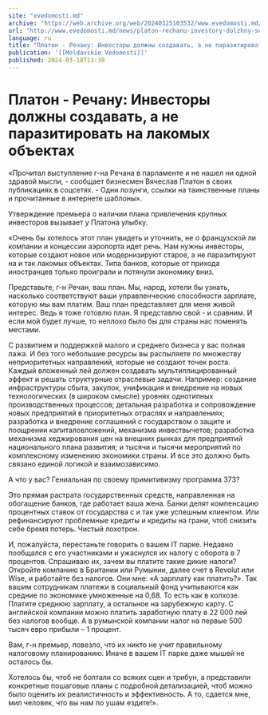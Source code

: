 ```yaml
---
site: "evedomosti.md"
archive: "https://web.archive.org/web/20240325103532/www.evedomosti.md/news/platon-rechanu-investory-dolzhny-sozdavat-ne-parazitirovat-n"
url: "http://www.evedomosti.md/news/platon-rechanu-investory-dolzhny-sozdavat-ne-parazitirovat-n"
language: ru
title: "Платон - Речану: Инвесторы должны создавать, а не паразитировать на лакомых объектах"
publication: '[[Moldavskie Vedomosti]]'
published: 2024-03-18T11:38
---
```


# Платон - Речану: Инвесторы должны создавать, а не паразитировать на лакомых объектах

«Прочитал выступление г-на Речана в парламенте и не нашел ни одной здравой мысли, - сообщает бизнесмен Вячеслав Платон в своих публикациях в соцсетях. - Одни лозунги, ссылки на таинственные планы и прочитанные в интернете шаблоны».

Утверждение премьера о наличии плана привлечения крупных инвесторов вызывает у Платона улыбку.

«Очень бы хотелось этот план увидеть и уточнить, не о французской ли компании и концессии аэропорта идет речь. Нам нужны инвесторы, которые создают новое или модернизируют старое, а не паразитируют на и так лакомых объектах. Типа банков, которые от прихода иностранцев только проиграли и потянули экономику вниз.

Представьте, г-н Речан, ваш план. Мы, народ, хотели бы узнать, насколько соответствуют ваши управленческие способности зарплате, которую мы вам платим. Ваш план представляет для меня живой интерес. Ведь я тоже готовлю план. Я представлю свой - и сравним. И если мой будет лучше, то неплохо было бы для страны нас поменять местами.

С развитием и поддержкой малого и среднего бизнеса у вас полная лажа. И без того небольшие ресурсы вы распыляете по множеству неприоритетных направлений, которые не создают точек роста. Каждый вложенный лей должен создавать мультиплицированный эффект и решать структурные отраслевые задачи. Например: создание инфраструктуры сбыта, закупок, унификация и внедрение на новых технологических (в широком смысле) уровнях однотипных производственных процессов; детальная разработка и сопровождение новых предприятий в приоритетных отраслях и направлениях; разработка и внедрение соглашений с государством о защите и поощрении капиталовложений, механизма инвествычетов; разработка механизма хеджирования цен на внешних рынках для предприятий национального плана развития; и тысячи и тысячи мероприятий по комплексному изменению экономики страны. И все это должно быть связано единой логикой и взаимозависимо.

А что у вас? Гениальная по своему примитивизму программа 373?

Это прямая растрата государственных средств, направленная на обогащение банков, где работает ваша жена. Банки делят компенсацию процентных ставок от государства с и так уже успешным клиентом. Или рефинансируют проблемные кредиты и кредиты на грани, чтоб снизить себе бремя потерь. Чистый лохотрон.

И, пожалуйста, перестаньте говорить о вашем IT парке. Недавно пообщался с его участниками и ужаснулся их налогу с оборота в 7 процентов. Спрашиваю их, зачем вы платите такие дикие налоги? Откройте компанию в Британии или Румынии, далее счет в Revolut или Wise, и работайте без налогов. Они мне: «А зарплату как платить?». Так вашим сотрудникам платежи в социальный фонд учитываются как средние по экономике умноженные на 0,68. То есть как в колхозе. Платите среднюю зарплату, а остальное на зарубежную карту. С английской компании можно платить заработную плату в 22 000 лей без налогов вообще. А в румынской компании налог на первые 500 тысяч евро прибыли – 1 процент.

Вам, г-н премьер, повезло, что их никто не учит правильному налоговому планированию. Иначе в вашем IT парке даже мышей не осталось бы.

Хотелось бы, чтоб не болтали со всяких сцен и трибун, а представили конкретные пошаговые планы с подробной детализацией, чтоб можно было оценить их реалистичность и эффективность. А то, сдается мне, мил человек, что вы нам по ушам ездите!».